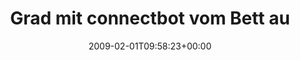 ---
retweeted: false
source: <a href="http://twitter.com" rel="nofollow">Twitter Web Client</a>
entities:
  hashtags:
  - text: geekdomathome
    indices:
    - '125'
    - '139'
  symbols: []
  user_mentions: []
  urls: []
display_text_range:
- '0'
- '139'
favorite_count: '0'
id_str: '1166566179'
truncated: false
retweet_count: '0'
id: '1166566179'
created_at: Sun Feb 01 09:58:23 +0000 2009
favorited: false
full_text: 'Grad mit connectbot vom Bett aus per ssh auf den Rechner gegangen, um
  mit alsamixer die Weckmusik von Amarok leiser zu drehn #geekdomathome'
lang: de
tags:
- geekdomathome
- pesos:twitter
date: '2009-02-01T09:58:23+00:00'
src: https://twitter.com/bascht/status/1166566179
original_url: https://twitter.com/bascht/status/1166566179
type: twitter_tweet
text: 'Grad mit connectbot vom Bett aus per ssh auf den Rechner gegangen, um mit alsamixer
  die Weckmusik von Amarok leiser zu drehn #geekdomathome'
title: Grad mit connectbot vom Bett au

---